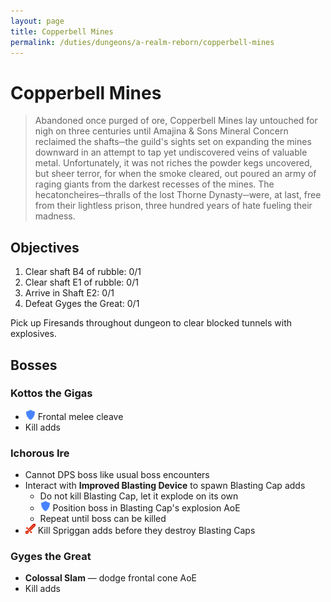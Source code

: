 ```yaml
---
layout: page
title: Copperbell Mines
permalink: /duties/dungeons/a-realm-reborn/copperbell-mines
---
```


# Copperbell Mines

> Abandoned once purged of ore, Copperbell Mines lay untouched for nigh on three centuries until Amajina & Sons Mineral Concern reclaimed the shafts─the guild's sights set on expanding the mines downward in an attempt to tap yet undiscovered veins of valuable metal. Unfortunately, it was not riches the powder kegs uncovered, but sheer terror, for when the smoke cleared, out poured an army of raging giants from the darkest recesses of the mines. The hecatoncheires─thralls of the lost Thorne Dynasty─were, at last, free from their lightless prison, three hundred years of hate fueling their madness.

## Objectives

1. Clear shaft B4 of rubble: 0/1
2. Clear shaft E1 of rubble: 0/1
3. Arrive in Shaft E2: 0/1
4. Defeat Gyges the Great: 0/1

Pick up Firesands throughout dungeon to clear blocked tunnels with explosives.

## Bosses

### Kottos the Gigas

- ![](/assets/icons/role-tank.png) Frontal melee cleave
- Kill adds

### Ichorous Ire

- Cannot DPS boss like usual boss encounters
- Interact with **Improved Blasting Device** to spawn Blasting Cap adds
  - Do not kill Blasting Cap, let it explode on its own
  - ![](/assets/icons/role-tank.png) Position boss in Blasting Cap's explosion AoE
  - Repeat until boss can be killed
- ![](/assets/icons/role-dps.png) Kill Spriggan adds before they destroy Blasting Caps

### Gyges the Great

- **Colossal Slam** — dodge frontal cone AoE
- Kill adds




